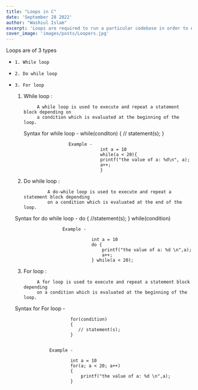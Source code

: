 ```yaml
---
title: "Loops in C"
date: 'September 28 2022'
author: "Washiul Islam"
excerpt: 'Loops are required to run a particular codebase in order to execute a certain task'
cover_image: 'images/posts/Loopers.jpg'
---
```


Loops are of 3 types 
 -     1. While loop
 -     2. Do while loop
 -     3. For loop

    1. While loop :

                A while loop is used to execute and repeat a statement block depending on 
                a condition which is evaluated at the beginning of the loop.


        Syntax for while loop -
                                    while(conditon) {
                                       // statement(s);
                                    }
                                    
                            Example -
                                        int a = 10
                                        while(a < 20){
                                        printf("the value of a: %d\n", a);
                                        a++;
                                        }



    2. Do while loop :

                    A do-while loop is used to execute and repeat a statement block depending 
                    on a condition which is evaluated at the end of the loop.

     Syntax for do while loop -
                                    do {
                                        //statement(s);
                                    } while(condition)

                         Example -

                                    int a = 10
                                    do {
                                        printf("the value of a: %d \n",a);
                                        a++;
                                    } while(a < 20);


    3. For loop :

                A for loop is used to execute and repeat a statement block depending 
                on a condition which is evaluated at the beginning of the loop.

    Syntax for For loop -

                            for(condition)
                            {
                               // statement(s);
                            }

                     
                    Example -

                            int a = 10
                            for(a; a < 20; a++)
                            {
                                printf("the value of a: %d \n",a);
                            }
